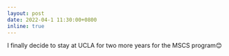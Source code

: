 ```yaml
---
layout: post
date: 2022-04-1 11:30:00+0800
inline: true
---
```


I finally decide to stay at UCLA for two more years for the MSCS program😊

